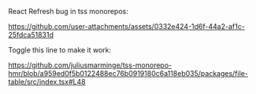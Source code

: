 React Refresh bug in tss monorepos:

https://github.com/user-attachments/assets/0332e424-1d6f-44a2-af1c-25fdca51831d

Toggle this line to make it work:

https://github.com/juliusmarminge/tss-monorepo-hmr/blob/a959ed0f5b0122488ec76b0919180c6a118eb035/packages/file-table/src/index.tsx#L48
